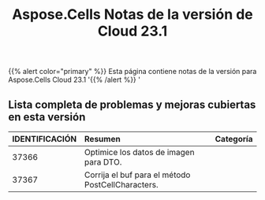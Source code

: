 ﻿---
title: Aspose.Cells Notas de la versión de Cloud 23.1
second_title: Aspose.Cells Cloud Documen
type: docs
url: /es/aspose-cells-cloud-23-1-release-notes/
description: Aspose.Cells La nube admite Excel para crear, convertir, fusionar, dividir, proteger, operación de objetos internos, etc.
weight: 21
---
{{% alert color="primary" %}} 
Esta página contiene notas de la versión para Aspose.Cells Cloud 23.1
'{{% /alert %}} '
## **Lista completa de problemas y mejoras cubiertas en esta versión**

|**IDENTIFICACIÓN**|**Resumen**|**Categoría**|
|:- |:- |:- |
|37366 | Optimice los datos de imagen para DTO.|
|37367 | Corrija el buf para el método PostCellCharacters.|
